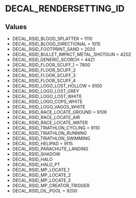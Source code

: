 # DECAL_RENDERSETTING_ID

## Values
* DECAL_RSID_BLOOD_SPLATTER = 1110
* DECAL_RSID_BLOOD_DIRECTIONAL = 1015
* DECAL_RSID_FOOTPRINT_SAND = 2020
* DECAL_RSID_BULLET_IMPACT_METAL_SHOTGUN = 4202
* DECAL_RSID_GENERIC_SCORCH = 4421
* DECAL_RSID_FLOOR_SCUFF_1 = 7800
* DECAL_RSID_FLOOR_SCUFF_2
* DECAL_RSID_FLOOR_SCUFF_3
* DECAL_RSID_FLOOR_SCUFF_4
* DECAL_RSID_LOGO_LOST_HOLLOW = 9100
* DECAL_RSID_LOGO_LOST_GREY
* DECAL_RSID_LOGO_LOST_WHITE
* DECAL_RSID_LOGO_COPS_WHITE
* DECAL_RSID_LOGO_VAGOS_WHITE
* DECAL_RSID_RACE_LOCATE_GROUND = 9106
* DECAL_RSID_RACE_LOCATE_AIR
* DECAL_RSID_RACE_LOCATE_WATER
* DECAL_RSID_TRIATHLON_CYCLING = 9110
* DECAL_RSID_TRIATHLON_RUNNING
* DECAL_RSID_TRIATHLON_SWIMMING
* DECAL_RSID_HELIPAD = 9115
* DECAL_RSID_PARACHUTE_LANDING
* DECAL_RSID_SHADOW
* DECAL_RSID_HALO
* DECAL_RSID_HALO_PT
* DECAL_RSID_MP_LOCATE_1
* DECAL_RSID_MP_LOCATE_2
* DECAL_RSID_MP_LOCATE_3
* DECAL_RSID_MP_CREATOR_TRIGGER
* DECAL_RSID_OIL_POOL = 9200